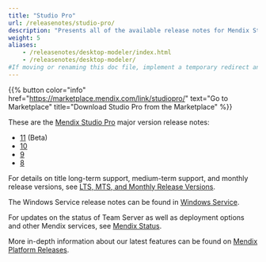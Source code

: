 ```yaml
---
title: "Studio Pro"
url: /releasenotes/studio-pro/
description: "Presents all of the available release notes for Mendix Studio Pro."
weight: 5
aliases:
    - /releasenotes/desktop-modeler/index.html
    - /releasenotes/desktop-modeler/
#If moving or renaming this doc file, implement a temporary redirect and let the respective team know they should update the URL in the product. See Mapping to Products for more details.
---
```


{{% button color="info" href="https://marketplace.mendix.com/link/studiopro/" text="Go to Marketplace" title="Download Studio Pro from the Marketplace" %}}

These are the [Mendix Studio Pro](/refguide/) major version release notes:

* [11](/releasenotes/studio-pro/11/) (Beta)
* [10](/releasenotes/studio-pro/10/)
* [9](/releasenotes/studio-pro/9/)
* [8](/releasenotes/studio-pro/8/)

For details on title long-term support, medium-term support, and monthly release versions, see [LTS, MTS, and Monthly Release Versions](/releasenotes/studio-pro/lts-mts/).

The Windows Service release notes can be found in [Windows Service](/releasenotes/studio-pro/windows-service/).

For updates on the status of Team Server as well as deployment options and other Mendix services, see [Mendix Status](https://status.mendix.com/).

More in-depth information about our latest features can be found on [Mendix Platform Releases](https://www.mendix.com/releases/).
